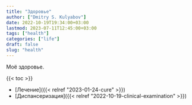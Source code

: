 ```yaml
---
title: "Здоровье"
author: ["Dmitry S. Kulyabov"]
date: 2022-10-19T19:34:00+03:00
lastmod: 2023-07-11T12:45:00+03:00
tags: ["health"]
categories: ["life"]
draft: false
slug: "health"
---
```


Моё здоровье.

<!--more-->

{{< toc >}}

-   [Лечение]({{< relref "2023-01-24-cure" >}})
-   [Диспансеризация]({{< relref "2022-10-19-clinical-examination" >}})
